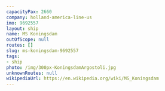 ```yaml
---
capacityPax: 2660
company: holland-america-line-us
imo: 9692557
layout: ship
name: MS Koningsdam
outOfScope: null
routes: []
slug: ms-koningsdam-9692557
tags:
- ship
photo: /img/300px-KoningsdamArgostoli.jpg
unknownRoutes: null
wikipediaUrl: https://en.wikipedia.org/wiki/MS_Koningsdam
---
```

